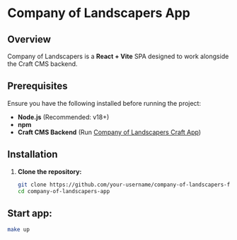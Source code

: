 # Company of Landscapers App  

## Overview  
Company of Landscapers is a **React + Vite** SPA designed to work alongside the Craft CMS backend.

## Prerequisites  
Ensure you have the following installed before running the project:  
- **Node.js** (Recommended: v18+)  
- **npm**
- **Craft CMS Backend** (Run [Company of Landscapers Craft App](https://github.com/agdc101/company-of-landscapers/))  

## Installation  
1. **Clone the repository:**  
   ```bash
   git clone https://github.com/your-username/company-of-landscapers-frontend.git
   cd company-of-landscapers-app

## Start app:
```bash
make up
```

